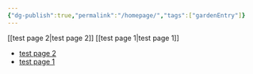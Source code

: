 ```yaml
---
{"dg-publish":true,"permalink":"/homepage/","tags":["gardenEntry"]}
---
```


[[test page 2\|test page 2]]
[[test page 1\|test page 1]]



<div><ul class="dataview list-view-ul"><li><span><a data-tooltip-position="top" aria-label="test page 2.md" data-href="test page 2.md" href="test page 2.md" class="internal-link" target="_blank" rel="noopener">test page 2</a></span></li><li><span><a data-tooltip-position="top" aria-label="test page 1.md" data-href="test page 1.md" href="test page 1.md" class="internal-link" target="_blank" rel="noopener">test page 1</a></span></li></ul></div>
